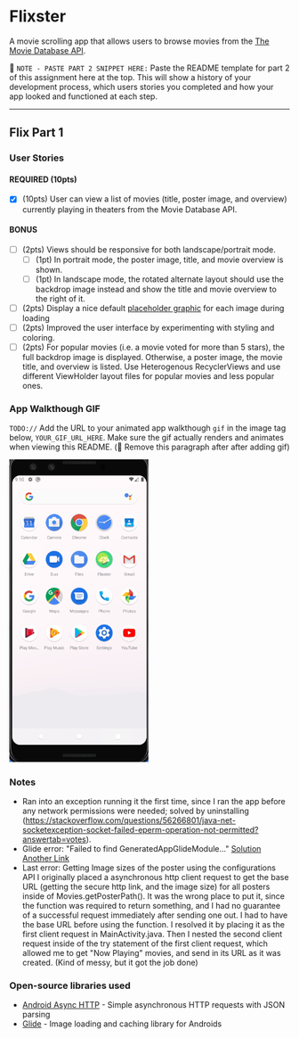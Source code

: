 # Flixster
A movie scrolling app that allows users to browse movies from the [The Movie Database API](http://docs.themoviedb.apiary.io/#).

📝 `NOTE - PASTE PART 2 SNIPPET HERE:` Paste the README template for part 2 of this assignment here at the top. This will show a history of your development process, which users stories you completed and how your app looked and functioned at each step.

---

## Flix Part 1

### User Stories

#### REQUIRED (10pts)
- [x] (10pts) User can view a list of movies (title, poster image, and overview) currently playing in theaters from the Movie Database API.

#### BONUS
- [ ] (2pts) Views should be responsive for both landscape/portrait mode.
   - [ ] (1pt) In portrait mode, the poster image, title, and movie overview is shown.
   - [ ] (1pt) In landscape mode, the rotated alternate layout should use the backdrop image instead and show the title and movie overview to the right of it.

- [ ] (2pts) Display a nice default [placeholder graphic](https://guides.codepath.org/android/Displaying-Images-with-the-Glide-Library#advanced-usage) for each image during loading
- [ ] (2pts) Improved the user interface by experimenting with styling and coloring.
- [ ] (2pts) For popular movies (i.e. a movie voted for more than 5 stars), the full backdrop image is displayed. Otherwise, a poster image, the movie title, and overview is listed. Use Heterogenous RecyclerViews and use different ViewHolder layout files for popular movies and less popular ones.

### App Walkthough GIF
`TODO://` Add the URL to your animated app walkthough `gif` in the image tag below, `YOUR_GIF_URL_HERE`. Make sure the gif actually renders and animates when viewing this README. (🚫 Remove this paragraph after after adding gif)

<img src="walkthru.gif" width=250><br>

### Notes
- Ran into an exception running it the first time, since I ran the app before any network permissions were needed; solved by uninstalling (https://stackoverflow.com/questions/56266801/java-net-socketexception-socket-failed-eperm-operation-not-permitted?answertab=votes).
- Glide error: "Failed to find GeneratedAppGlideModule..." [Solution](https://stackoverflow.com/questions/49901629/glide-showing-error-failed-to-find-generatedappglidemodule) [Another Link](https://bumptech.github.io/glide/doc/generatedapi.html)
- Last error: Getting Image sizes of the poster using the configurations API
I originally placed a asynchronous http client request to get the base URL (getting the secure http link, and the image size) for all posters inside of Movies.getPosterPath(). It was the wrong place to put it, since the function was required to return something, and I had no guarantee of a successful request immediately after sending one out. I had to have the base URL before using the function.
I resolved it by placing it as the first client request in MainActivity.java. Then I nested the second client request inside of the try statement of the first client request, which allowed me to get "Now Playing" movies, and send in its URL as it was created. (Kind of messy, but it got the job done)


### Open-source libraries used

- [Android Async HTTP](https://github.com/codepath/CPAsyncHttpClient) - Simple asynchronous HTTP requests with JSON parsing
- [Glide](https://github.com/bumptech/glide) - Image loading and caching library for Androids
